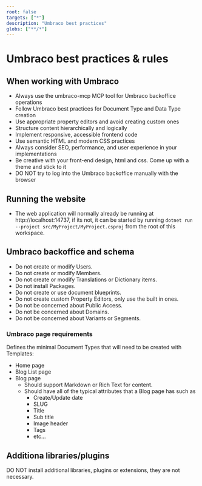 ```yaml
---
root: false
targets: ["*"]
description: "Umbraco best practices"
globs: ["**/*"]
---
```


# Umbraco best practices & rules

## When working with Umbraco

- Always use the umbraco-mcp MCP tool for Umbraco backoffice operations
- Follow Umbraco best practices for Document Type and Data Type creation
- Use appropriate property editors and avoid creating custom ones
- Structure content hierarchically and logically
- Implement responsive, accessible frontend code
- Use semantic HTML and modern CSS practices
- Always consider SEO, performance, and user experience in your implementations
- Be creative with your front-end design, html and css. Come up with a theme and stick to it
- DO NOT try to log into the Umbraco backoffice manually with the browser

## Running the website

* The web application will normally already be running at http://localhost:14737, if its not, it can be started by running `dotnet run --project src/MyProject/MyProject.csproj` from the root of this workspace.

## Umbraco backoffice and schema

* Do not create or modify Users.
* Do not create or modify Members.
* Do not create or modify Translations or Dictionary items.
* Do not install Packages.
* Do not create or use document blueprints.
* Do not create custom Property Editors, only use the built in ones.
* Do not be concerned about Public Access.
* Do not be concerned about Domains.
* Do not be concerned about Variants or Segments.

### Umbraco page requirements

Defines the minimal Document Types that will need to be created with Templates:

* Home page
* Blog List page
* Blog page
  * Should support Markdown or Rich Text for content.
  * Should have all of the typical attributes that a Blog page has such as
    * Create/Update date
    * SLUG
    * Title
    * Sub title
    * Image header
    * Tags
    * etc...

## Additiona libraries/plugins

DO NOT install additional libraries, plugins or extensions, they are not necessary.